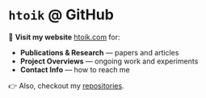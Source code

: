 # `htoik` @ GitHub

🔗 **Visit my website** [htoik.com](http://htoik.com) for:

- **Publications & Research** — papers and articles
- **Project Overviews** — ongoing work and experiments
- **Contact Info** — how to reach me

👉 Also, checkout my [repositories](https://github.com/htoik/?tab=repositories).
